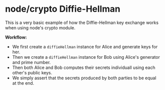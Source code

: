 # node/crypto Diffie-Hellman

This is a very basic example of how the Diffie-Hellman key exchange works when using node's crypto module.

**Workflow:**
- We first create a `diffieHellman` instance for Alice and generate keys for her.
- Then we create a `diffieHellman` instance for Bob using Alice's generator and prime number.
- Then both Alice and Bob computes their secrets individuall using each other's public keys.
- We simply assert that the secrets produced by both parties to be equal at the end.